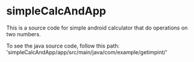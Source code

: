 # simpleCalcAndApp

This is a source code for simple android calculator that do operations on two numbers.

To see the java source code, follow this path: 'simpleCalcAndApp/app/src/main/java/com/example/getimpint/'
